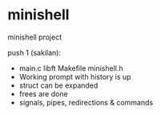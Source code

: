 # minishell
minishell project

push 1 (sakilan):
- main.c libft Makefile minishell.h
- Working prompt with history is up
- struct can be expanded
- frees are done
- signals, pipes, redirections & commands
